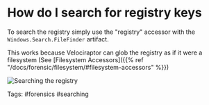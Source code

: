 # How do I search for registry keys

To search the registry simply use the "registry" accessor with the `Windows.Search.FileFinder` artifact.

This works because Velociraptor can glob the registry as if it were a filesystem (See [Filesystem Accessors]({{% ref "/docs/forensic/filesystem/#filesystem-accessors" %}})

![Searching the registry](https://user-images.githubusercontent.com/3856546/165133750-a694844a-5bb5-44bc-94a8-fd715a6efe4a.png)


Tags: #forensics #searching
